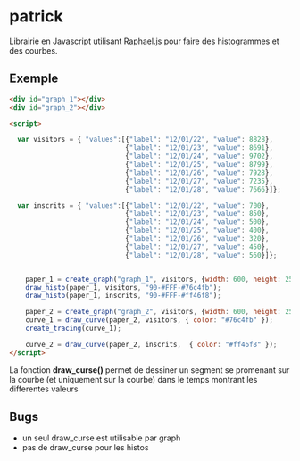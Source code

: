 patrick
=======

Librairie en Javascript utilisant Raphael.js pour faire des histogrammes et des courbes.

Exemple
-------

```html
<div id="graph_1"></div>
<div id="graph_2"></div>

<script>

  var visitors = { "values":[{"label": "12/01/22", "value": 8828},
                             {"label": "12/01/23", "value": 8691},
                             {"label": "12/01/24", "value": 9702},
                             {"label": "12/01/25", "value": 8799},
                             {"label": "12/01/26", "value": 7928},
                             {"label": "12/01/27", "value": 7235},
                             {"label": "12/01/28", "value": 7666}]};

  var inscrits = { "values":[{"label": "12/01/22", "value": 700},
                             {"label": "12/01/23", "value": 850},
                             {"label": "12/01/24", "value": 500},
                             {"label": "12/01/25", "value": 400},
                             {"label": "12/01/26", "value": 320},
                             {"label": "12/01/27", "value": 450},
                             {"label": "12/01/28", "value": 560}]};


    paper_1 = create_graph("graph_1", visitors, {width: 600, height: 250, left_margin: 50, bottom_margin: 50});
    draw_histo(paper_1, visitors, "90-#FFF-#76c4fb");
    draw_histo(paper_1, inscrits, "90-#FFF-#ff46f8");

    paper_2 = create_graph("graph_2", visitors, {width: 600, height: 250, left_margin: 50, bottom_margin: 50});
    curve_1 = draw_curve(paper_2, visitors, { color: "#76c4fb" });
    create_tracing(curve_1);

    curve_2 = draw_curve(paper_2, inscrits,  { color: "#ff46f8" });
</script>

```

La fonction **draw_curse()** permet de dessiner un segment se promenant sur la courbe (et uniquement sur la courbe) dans le temps montrant les differentes valeurs

Bugs
----

- un seul draw_curse est utilisable par graph
- pas de draw_curse pour les histos

